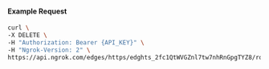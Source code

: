 <!-- Code generated for API Clients. DO NOT EDIT. -->

#### Example Request

```bash
curl \
-X DELETE \
-H "Authorization: Bearer {API_KEY}" \
-H "Ngrok-Version: 2" \
https://api.ngrok.com/edges/https/edghts_2fc1QtWVGZnl7tw7nhRnGpgTYZ8/routes/edghtsrt_2fc1QoWjk9hPjcEcqIxckZzn6cE/policy
```
